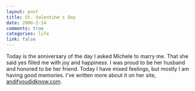 ```yaml
--- 
layout: post
title: St. Valentine's Day
date: 2006-2-14
comments: true
categories: life
link: false
---
```

Today is the anniversary of the day I asked Michele to marry me. That she said yes filled me with joy and happiness. I was proud to be her husband and honored to be her friend. Today I have mixed feelings, but mostly I am having good memories. I've written more about it on her site, <a href="http://andifyoudidknow.com" title="And If You Did Know?">andifyoudidknow.com</a>.

